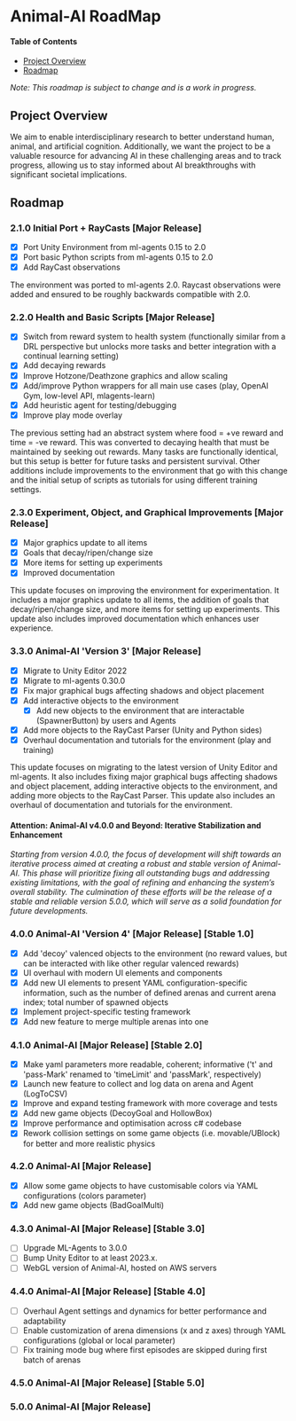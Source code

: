 # Animal-AI RoadMap

#### Table of Contents

* [Project Overview](#project-overview)
* [Roadmap](#roadmap)

_Note: This roadmap is subject to change and is a work in progress._

## Project Overview

We aim to enable interdisciplinary research to better understand human, animal, and artificial cognition. Additionally, we want the project to be a valuable resource for advancing AI in these challenging areas and to track progress, allowing us to stay informed about AI breakthroughs with significant societal implications.

## Roadmap

### 2.1.0 Initial Port + RayCasts [Major Release]

* [x] Port Unity Environment from ml-agents 0.15 to 2.0
* [x] Port basic Python scripts from ml-agents 0.15 to 2.0
* [x] Add RayCast observations

The environment was ported to ml-agents 2.0. Raycast observations were added and ensured to be roughly backwards compatible with 2.0.

### 2.2.0 Health and Basic Scripts [Major Release]

* [x] Switch from reward system to health system (functionally similar from a DRL perspective but unlocks more tasks and better integration with a continual learning setting)
* [x] Add decaying rewards
* [x] Improve Hotzone/Deathzone graphics and allow scaling
* [x] Add/improve Python wrappers for all main use cases (play, OpenAI Gym, low-level API, mlagents-learn)
* [x] Add heuristic agent for testing/debugging
* [x] Improve play mode overlay

The previous setting had an abstract system where food = +ve reward and time = -ve reward. This was converted to decaying health that must be maintained by seeking out rewards. Many tasks are functionally identical, but this setup is better for future tasks and persistent survival. Other additions include improvements to the environment that go with this change and the initial setup of scripts as tutorials for using different training settings.

### 2.3.0 Experiment, Object, and Graphical Improvements [Major Release]

* [x] Major graphics update to all items
* [x] Goals that decay/ripen/change size
* [x] More items for setting up experiments
* [x] Improved documentation

This update focuses on improving the environment for experimentation. It includes a major graphics update to all items, the addition of goals that decay/ripen/change size, and more items for setting up experiments. This update also includes improved documentation which enhances user experience.

### 3.3.0 Animal-AI 'Version 3' [Major Release]

* [x] Migrate to Unity Editor 2022
* [x] Migrate to ml-agents 0.30.0
* [x] Fix major graphical bugs affecting shadows and object placement
* [x] Add interactive objects to the environment
    - [x] Add new objects to the environment that are interactable (SpawnerButton) by users and Agents
* [x] Add more objects to the RayCast Parser (Unity and Python sides)
* [x] Overhaul documentation and tutorials for the environment (play and training)

This update focuses on migrating to the latest version of Unity Editor and ml-agents. It also includes fixing major graphical bugs affecting shadows and object placement, adding interactive objects to the environment, and adding more objects to the RayCast Parser. This update also includes an overhaul of documentation and tutorials for the environment.

#### Attention: Animal-AI v4.0.0 and Beyond: Iterative Stabilization and Enhancement

_Starting from version 4.0.0, the focus of development will shift towards an iterative process aimed at creating a robust and stable version of Animal-AI. This phase will prioritize fixing all outstanding bugs and addressing existing limitations, with the goal of refining and enhancing the system’s overall stability. The culmination of these efforts will be the release of a stable and reliable version 5.0.0, which will serve as a solid foundation for future developments._

### 4.0.0 Animal-AI 'Version 4' [Major Release] [Stable 1.0]

* [x] Add 'decoy' valenced objects to the environment (no reward values, but can be interacted with like other regular valenced rewards)
* [x] UI overhaul with modern UI elements and components
* [x] Add new UI elements to present YAML configuration-specific information, such as the number of defined arenas and current arena index; total number of spawned objects
* [x] Implement project-specific testing framework
* [x] Add new feature to merge multiple arenas into one

### 4.1.0 Animal-AI [Major Release] [Stable 2.0]

* [x] Make yaml parameters more readable, coherent; informative ('t' and 'pass-Mark' renamed to 'timeLimit' and 'passMark', respectively)
* [x] Launch new feature to collect and log data on arena and Agent (LogToCSV)
* [x] Improve and expand testing framework with more coverage and tests
* [x] Add new game objects (DecoyGoal and HollowBox)
* [x] Improve performance and optimisation across c# codebase
* [x] Rework collision settings on some game objects (i.e. movable/UBlock) for better and more realistic physics

### 4.2.0 Animal-AI [Major Release]

* [x] Allow some game objects to have customisable colors via YAML configurations (colors parameter)
* [x] Add new game objects (BadGoalMulti)

### 4.3.0 Animal-AI [Major Release] [Stable 3.0]

* [ ] Upgrade ML-Agents to 3.0.0
* [ ] Bump Unity Editor to at least 2023.x.
* [ ] WebGL version of Animal-AI, hosted on AWS servers

### 4.4.0 Animal-AI [Major Release] [Stable 4.0]

* [ ] Overhaul Agent settings and dynamics for better performance and adaptability
* [ ] Enable customization of arena dimensions (x and z axes) through YAML configurations (global or local parameter)
* [ ] Fix training mode bug where first episodes are skipped during first batch of arenas

### 4.5.0 Animal-AI [Major Release] [Stable 5.0]

### 5.0.0 Animal-AI [Major Release]